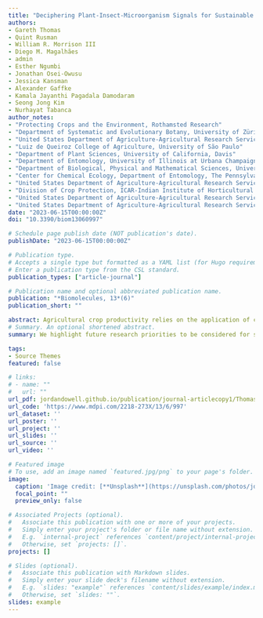 ```yaml
---
title: "Deciphering Plant-Insect-Microorganism Signals for Sustainable Crop Production"
authors:
- Gareth Thomas
- Quint Rusman
- William R. Morrison III
- Diego M. Magalhães
- admin
- Esther Ngumbi
- Jonathan Osei-Owusu
- Jessica Kansman
- Alexander Gaffke
- Kamala Jayanthi Pagadala Damodaram
- Seong Jong Kim
- Nurhayat Tabanca
author_notes:
- "Protecting Crops and the Environment, Rothamsted Research"
- "Department of Systematic and Evolutionary Botany, University of Zürich"
- "United States Department of Agriculture-Agricultural Research Service (USDA-ARS), Center for Grain and Animal Health Research"
- "Luiz de Queiroz College of Agriculture, University of São Paulo"
- "Department of Plant Sciences, University of California, Davis"
- "Department of Entomology, University of Illinois at Urbana Champaign"
- "Department of Biological, Physical and Mathematical Sciences, University of Environment and Sustainable Development, Somanya"
- "Center for Chemical Ecology, Department of Entomology, The Pennsylvania State University"
- "United States Department of Agriculture-Agricultural Research Service (USDA-ARS), Center for Medical, Agricultural, and Veterinary Entomology"
- "Division of Crop Protection, ICAR-Indian Institute of Horticultural Research"
- "United States Department of Agriculture-Agricultural Research Service (USDA-ARS), Natural Products Utilization Research Unit"
- "United States Department of Agriculture-Agricultural Research Service (USDA-ARS), Subtropical Horticulture Research Station"
date: "2023-06-15T00:00:00Z"
doi: "10.3390/biom13060997"

# Schedule page publish date (NOT publication's date).
publishDate: "2023-06-15T00:00:00Z"

# Publication type.
# Accepts a single type but formatted as a YAML list (for Hugo requirements).
# Enter a publication type from the CSL standard.
publication_types: ["article-journal"]

# Publication name and optional abbreviated publication name.
publication: "*Biomolecules, 13*(6)"
publication_short: ""

abstract: Agricultural crop productivity relies on the application of chemical pesticides to reduce pest and pathogen damage. However, chemical pesticides also pose a range of ecological, environmental and economic penalties. This includes the development of pesticide resistance by insect pests and pathogens, rendering pesticides less effective. Alternative sustainable crop protection tools should therefore be considered. Semiochemicals are signalling molecules produced by organisms, including plants, microbes, and animals, which cause behavioural or developmental changes in receiving organisms. Manipulating semiochemicals could provide a more sustainable approach to the management of insect pests and pathogens across crops. Here, we review the role of semiochemicals in the interaction between plants, insects and microbes, including examples of how they have been applied to agricultural systems. We highlight future research priorities to be considered for semiochemicals to be credible alternatives to the application of chemical pesticides.
# Summary. An optional shortened abstract.
summary: We highlight future research priorities to be considered for semiochemicals to be credible alternatives to the application of chemical pesticides.

tags:
- Source Themes
featured: false

# links:
# - name: ""
#   url: ""
url_pdf: jordandowell.github.io/publication/journal-articlecopy1/Thomasetal2023Deciphering.pdf
url_code: 'https://www.mdpi.com/2218-273X/13/6/997'
url_dataset: ''
url_poster: ''
url_project: ''
url_slides: ''
url_source: ''
url_video: ''

# Featured image
# To use, add an image named `featured.jpg/png` to your page's folder. 
image:
  caption: 'Image credit: [**Unsplash**](https://unsplash.com/photos/jdD8gXaTZsc)'
  focal_point: ""
  preview_only: false

# Associated Projects (optional).
#   Associate this publication with one or more of your projects.
#   Simply enter your project's folder or file name without extension.
#   E.g. `internal-project` references `content/project/internal-project/index.md`.
#   Otherwise, set `projects: []`.
projects: []

# Slides (optional).
#   Associate this publication with Markdown slides.
#   Simply enter your slide deck's filename without extension.
#   E.g. `slides: "example"` references `content/slides/example/index.md`.
#   Otherwise, set `slides: ""`.
slides: example
---
```


